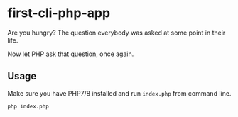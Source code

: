 # first-cli-php-app

Are you hungry? The question everybody was asked at some point in their life.

Now let PHP ask that question, once again.

## Usage

Make sure you have PHP7/8 installed and run `index.php` from command line.

```bash
php index.php
```
